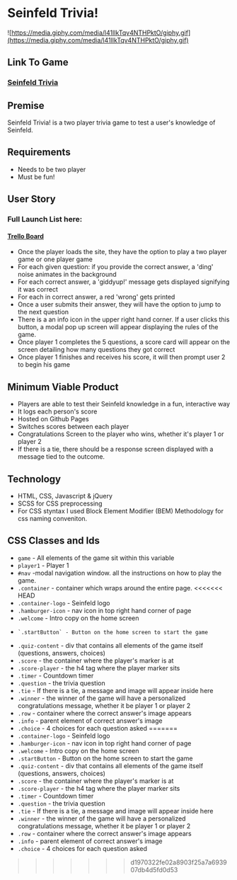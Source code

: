 # Seinfeld Trivia!
![https://media.giphy.com/media/l41lIkTqv4NTHPktO/giphy.gif](https://media.giphy.com/media/l41lIkTqv4NTHPktO/giphy.gif)

## Link To Game

### [Seinfeld Trivia](https://phironaka.github.io/seinfeld-trivia/)

## Premise

Seinfeld Trivia! is a two player trivia game to test a user's knowledge of Seinfeld. 

## Requirements
- Needs to be two player
- Must be fun!

## User Story

### Full Launch List here:  
#### [Trello Board](https://trello.com/b/ReUkqopB/project1)

- Once the player loads the site, they have the option to play a two player game or one player game 
- For each given question: if you provide the correct answer, a 'ding' noise animates in the background
- For each correct answer, a 'giddyup!' message gets displayed signifying it was correct
- For each in correct answer, a red 'wrong' gets printed
- Once a user submits their answer, they will have the option to jump to the next question
- There is a an info icon in the upper right hand corner. If a user clicks this button, a modal pop up screen will appear displaying the rules of the game.
- Once player 1 completes the 5 questions, a score card will appear on the screen detailing how many questions they got correct
- Once player 1 finishes and receives his score, it will then prompt user 2 to begin his game

## Minimum Viable Product
- Players are able to test their Seinfeld knowledge in a fun, interactive way
- It logs each person's score
- Hosted on Github Pages
- Switches scores between each player
- Congratulations Screen to the player who wins, whether it's player 1 or player 2
- If there is a tie, there should be a response screen displayed with a message tied to the outcome.

## Technology
- HTML, CSS, Javascript & jQuery
- SCSS for CSS preprocessing
- For CSS styntax I used Block Element Modifier (BEM) Methodology for css naming conveniton. 

## CSS Classes and Ids

- ` game ` - All elements of the game sit within this variable
- `player1` - Player 1 
- `#nav` -modal navigation window. all the instructions on how to play the game.
- `.container` - container which wraps around the entire page. 
<<<<<<< HEAD
-  `.container-logo` -  Seinfeld logo
-   `.hamburger-icon` - nav icon in top right hand corner of page
-    `.welcome` -  Intro copy on the home screen
-     `.startButton` - Button on the home screen to start the game
 - `.quiz-content` - div that contains all elements of the game itself (questions, answers, choices)
-  `.score` - the container where the player's marker is at
-   `.score-player` - the h4 tag where the player marker sits
-  `.timer` - Countdown timer
- `.question` - the trivia question
- `.tie` - If there is a tie, a message  and image will appear inside here
-  `.winner` - the winner of the game will have a personalized congratulations message, whether it be player 1 or player 2
-  `.row` -      container where the correct answer's image appears
-   `.info` - parent element of correct answer's image
-    `.choice` - 4 choices for each question asked
=======
- `.container-logo` -  Seinfeld logo
- `.hamburger-icon` - nav icon in top right hand corner of page
- `.welcome` -  Intro copy on the home screen
- `.startButton` - Button on the home screen to start the game
- `.quiz-content` - div that contains all elements of the game itself (questions, answers, choices)
- `.score` - the container where the player's marker is at
- `.score-player` - the h4 tag where the player marker sits
- `.timer` - Countdown timer
- `.question` - the trivia question
- `.tie` - If there is a tie, a message  and image will appear inside here
- `.winner` - the winner of the game will have a personalized congratulations message, whether it be player 1 or player 2
- `.row` -      container where the correct answer's image appears
- `.info` - parent element of correct answer's image
- `.choice` - 4 choices for each question asked
>>>>>>> d1970322fe02a8903f25a7a693907db4d5fd0d53
